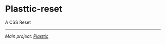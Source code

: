 # Plasttic-reset

A CSS Reset

---

_Main project: [Plasttic](https://github.com/tojeiro-me/Plasttic)_
